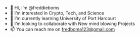 - 👋 Hi, I’m @freddieboms
- 👀 I’m interested in Crypto, Tech, and Science
- 🌱 I’m currently learning University of Port Harcourt
- 💞️ I’m looking to collaborate with New mind blowing Projects
- 📫 You can reach me on fredboma123@gmail.com

<!---
freddieboms/freddieboms is a ✨ special ✨ repository because its `README.md` (this file) appears on your GitHub profile.
You can click the Preview link to take a look at your changes.
--->
